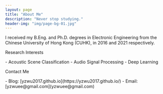 ```yaml
---
layout: page
title: "About Me"
description: "Never stop studying."
header-img: "img/page-bg-01.jpg"
---
```


I received my B.Eng. and Ph.D. degrees in Electronic Engineering from the Chinese University of Hong Kong (CUHK), in 2016 and 2021 respectively. 

<left>
    <p>Research Interests</p>
</left>
- Acoustic Scene Classification
- Audio Signal Processing
- Deep Learning



<left>
    <p>Contact Me</p>
</left>
- Blog: [yzwu2017.github.io](https://yzwu2017.github.io/)
- Email: [yzwuee@gmail.com](yzwuee@gmail.com)
